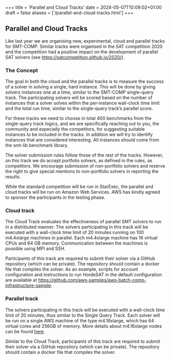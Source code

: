 +++
title = 'Parallel and Cloud Tracks'
date = 2024-05-07T10:09:02+01:00
draft = false
aliases = ['/parallel-and-cloud-tracks.html']
+++

## Parallel and Cloud Tracks

Like last year we are organising new, experimental, cloud and parallel tracks
for SMT-COMP. Similar tracks were organised in the SAT competition 2020
and the competition had a positive impact on the development of parallel
SAT solvers (see <https://satcompetition.github.io/2020/>).

### The Concept

The goal in both the cloud and the parallel tracks is to measure the
success of a solver in solving a single, hard instance. This will be done by
giving solvers instances one at a time, similar to the SMT-COMP single-query
track. The participating solvers will be scored based on the number of
instances that a solver solves within the per-instance wall-clock time limit
and the total run time, similar to the single-query track’s parallel score.

For these tracks we need to choose in total 400 benchmarks from the
single-query track logics, and we are specifically reaching out to you, the
community and especially the competitors, for suggesting suitable instances to
be included in the tracks. In addition we will try to identify instances that
are considered interesting. All instances should come from the smt-lib
benchmark library.

The solver submission rules follow those of the rest of the tracks. However,
on this track we do accept portfolio solvers, as defined in the rules, as
competitors. We encourage submission of non-portfolio solvers and reserve the
right to give special mentions to non-portfolio solvers in reporting the
results.

While the standard competition will be run in StarExec, the parallel and cloud
tracks will be run on Amazon Web Services. AWS has kindly agreed to sponsor
the participants in the testing phase.

### Cloud track

The Cloud Track evaluates the effectiveness of parallel SMT solvers to run in a
distributed manner. The solvers participating in this track will be executed
with a wall-clock time limit of 20 minutes running on 100 m4.4xlarge machines
in parallel. Each m4.4xlarge machine has 16 virtual CPUs and 64 GB memory.
Communication between the machines is possible using MPI and SSH.

Participants of this track are required to submit their solver via a GitHub
repository (which can be private). The repository should contain a docker file
that compiles the solver. As an example, scripts for account configuration and
instructions to run HordeSAT in the default configuration are available at
<https://github.com/aws-samples/aws-batch-comp-infrastructure-sample>.

### Parallel track

The solvers participating in this track will be executed with a wall-clock time
limit of 20 minutes, thus similar to the Single Query Track. Each solver will
be run on a single AWS machine of the type m4.16xlarge, which has 64 virtual
cores and 256GB of memory. More details about m4.16xlarge nodes can be found
[here](https://aws.amazon.com/about-aws/whats-new/2016/09/introducing-new-m4-instance-size-m4-16xlarge-and-new-region-availability-of-m4-instances/).

Similar to the Cloud Track, participants of this track are required to submit
their solver via a GitHub repository (which can be private). The repository
should contain a docker file that compiles the solver.

